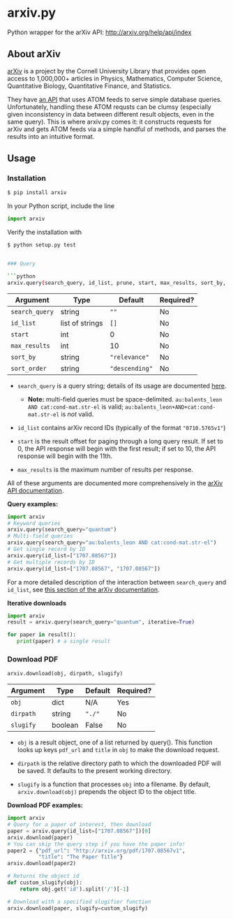 # arxiv.py
Python wrapper for the arXiv API: http://arxiv.org/help/api/index

## About arXiv
[arXiv](http://arxiv.org/) is a project by the Cornell University Library that provides open access to 1,000,000+ articles in Physics, Mathematics, Computer Science, Quantitative Biology, Quantitative Finance, and Statistics.

They have [an API](http://arxiv.org/help/api/index) that uses ATOM feeds to serve simple database queries.
Unfortunately, handling these ATOM requsts can be clumsy (especially given inconsistency in data between different result objects, even in the same query).
This is where arxiv.py comes it: it constructs requests for arXiv and gets ATOM feeds via a simple handful of methods, and parses the results into an intuitive format.

## Usage

### Installation

```bash
$ pip install arxiv
```

In your Python script, include the line

```python
import arxiv
```

Verify the installation with

```bash
$ python setup.py test


### Query

```python
arxiv.query(search_query, id_list, prune, start, max_results, sort_by, sort_order)
```

| **Argument**   | **Type**        | **Default**    | **Required?** |
|----------------|-----------------|----------------|---------------|
| `search_query` | string          | `""`           | No            |
| `id_list`      | list of strings | `[]`           | No            |
| `start`        | int             | 0              | No            |
| `max_results`  | int             | 10             | No            |
| `sort_by`      | string          | `"relevance"`  | No            |
| `sort_order`   | string          | `"descending"` | No            |

+ `search_query` is a query string; details of its usage are documented [here](https://arxiv.org/help/api/user-manual#Quickstart).
  + **Note:** multi-field queries must be space-delimited. `au:balents_leon AND cat:cond-mat.str-el` is valid; `au:balents_leon+AND+cat:cond-mat.str-el` is *not* valid.

+ `id_list` contains arXiv record IDs (typically of the format `"0710.5765v1"`)

+ `start` is the result offset for paging through a long query result. If set to 0, the API response will begin with the first result; if set to 10, the API response will begin with the 11th.

+ `max_results` is the maximum number of results per response.

All of these arguments are documented more comprehensively in the [arXiv API documentation](https://arxiv.org/help/api/user-manual#Quickstart).

**Query examples:**

```python
import arxiv
# Keyword queries
arxiv.query(search_query="quantum")
# Multi-field queries
arxiv.query(search_query="au:balents_leon AND cat:cond-mat.str-el")
# Get single record by ID
arxiv.query(id_list=["1707.08567"])
# Get multiple records by ID
arxiv.query(id_list=["1707.08567", "1707.08567"])
```

For a more detailed description of the interaction between `search_query` and `id_list`, see [this section of the arXiv documentation](https://arxiv.org/help/api/user-manual#search_query_and_id_list).

**Iterative downloads**

```python
import arxiv
result = arxiv.query(search_query="quantum", iterative=True)

for paper in result():
   print(paper) # a single result
```


### Download PDF

```python
arxiv.download(obj, dirpath, slugify)
```

| **Argument** | **Type** | **Default** | **Required?** |
|--------------|----------|-------------|---------------|
| `obj`        | dict     | N/A         | Yes           |
| `dirpath`    | string   | `"./"`      | No            |
| `slugify`    | boolean  | False       | No            |

+ `obj` is a result object, one of a list returned by query(). This function looks up keys `pdf_url` and `title` in `obj` to make the download request.

+ `dirpath` is the relative directory path to which the downloaded PDF will be saved. It defaults to the present working directory.

+ `slugify` is a function that processes `obj` into a filename. By default, `arxiv.download(obj)` prepends the object ID to the object title.

**Download PDF examples:**

```python
import arxiv
# Query for a paper of interest, then download
paper = arxiv.query(id_list=["1707.08567"])[0]
arxiv.download(paper)
# You can skip the query step if you have the paper info!
paper2 = {"pdf_url": "http://arxiv.org/pdf/1707.08567v1",
          "title": "The Paper Title"}
arxiv.download(paper2)

# Returns the object id
def custom_slugify(obj):
    return obj.get('id').split('/')[-1]

# Download with a specified slugifier function
arxiv.download(paper, slugify=custom_slugify)
```
